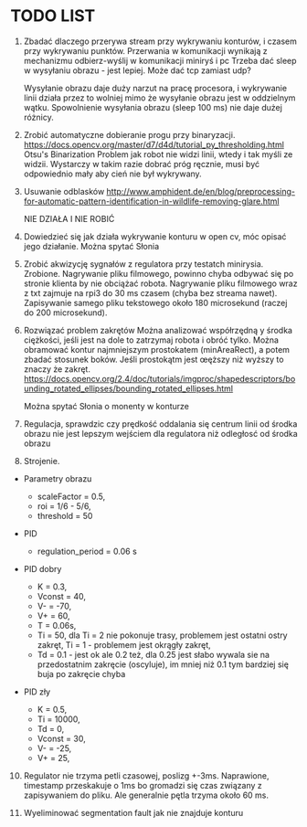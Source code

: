 # TODO LIST
1. Zbadać dlaczego przerywa stream przy wykrywaniu konturów, i czasem przy wykrywaniu punktów.
    Przerwania w komunikacji wynikają z mechanizmu odbierz-wyślij w komunikacji miniryś i pc
    Trzeba dać sleep w wysyłaniu obrazu - jest lepiej.
    Może dać tcp zamiast udp?

	Wysyłanie obrazu daje duży narzut na pracę procesora, i wykrywanie linii działa przez to wolniej mimo że wysyłanie obrazu jest w  oddzielnym wątku. Spowolnienie wysyłania obrazu (sleep 100 ms) nie daje dużej różnicy.

2. Zrobić automatyczne dobieranie progu przy binaryzacji.
    https://docs.opencv.org/master/d7/d4d/tutorial_py_thresholding.html
    Otsu's Binarization
	Problem jak robot nie widzi linii, wtedy i tak myśli ze widzii.
	Wystarczy w takim razie dobrać próg ręcznie, musi być odpowiednio mały aby cień nie był wykrywany.
    
3. Usuwanie odblasków
    http://www.amphident.de/en/blog/preprocessing-for-automatic-pattern-identification-in-wildlife-removing-glare.html

    NIE DZIAŁA I NIE ROBIĆ

4. Dowiedzieć się jak działa wykrywanie konturu w open cv, móc opisać jego działanie.
	Można spytać Słonia

5. Zrobić akwizycję sygnałów z regulatora przy testatch minirysia.
	Zrobione. Nagrywanie pliku filmowego, powinno chyba odbywać się po stronie klienta by nie obciążać robota. Nagrywanie pliku filmowego wraz z txt zajmuje na rpi3 do 30 ms czasem (chyba bez streama nawet). Zapisywanie samego pliku tekstowego około 180 microsekund (raczej do 200 microsekund). 

6. Rozwiązać problem zakrętów
    Można analizować współrzędną y środka ciężkości, jeśli jest na dole to zatrzymaj robota i obróć tylko.
    Można obramować kontur najmniejszym prostokatem (minAreaRect), a potem zbadać stosunek boków. Jeśli prostokątm jest œęższy niż wyższy to znaczy że zakręt.
    https://docs.opencv.org/2.4/doc/tutorials/imgproc/shapedescriptors/bounding_rotated_ellipses/bounding_rotated_ellipses.html

	Można spytać Słonia o monenty w konturze

7. Regulacja, sprawdzic czy prędkość oddalania się centrum linii od środka obrazu nie jest lepszym wejściem dla regulatora niż odległosć od środka obrazu
  
8. Strojenie.

- Parametry obrazu 
	- scaleFactor = 0.5, 
	- roi = 1/6 - 5/6, 
	- threshold = 50 

- PID 
	- regulation_period = 0.06 s 

- PID dobry 
	- K = 0.3, 
	- Vconst = 40, 
	- V- = -70, 
	- V+ = 60, 
	- T = 0.06s, 
	- Ti = 50, dla Ti = 2 nie pokonuje trasy, problemem jest ostatni ostry zakręt, Ti = 1 - problemem jest okrągły zakręt, 
	- Td = 0.1 - jest ok ale 0.2 też, dla 0.25 jest słabo wywala sie na przedostatnim zakręcie (oscyluje), im mniej niż 0.1   tym bardziej się buja po zakręcie chyba 

- PID zły
	- K = 0.5, 
	- Ti = 10000, 
	- Td = 0, 
	- Vconst = 30, 
	- V- = -25, 
	- V+ = 25, 

10. Regulator nie trzyma petli czasowej, poslizg +-3ms.
    Naprawione, timestamp przeskakuje o 1ms bo gromadzi się czas związany z zapisywaniem do pliku. Ale generalnie pętla trzyma około 60 ms.

11. Wyeliminować segmentation fault jak nie znajduje konturu